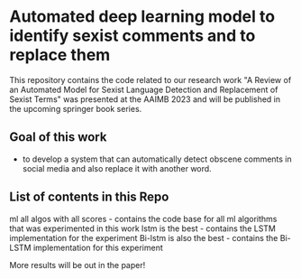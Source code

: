  # Automated deep learning model to identify sexist comments and to replace them
 This repository contains the code related to our research work "A Review of an Automated Model for Sexist Language Detection and Replacement of Sexist Terms" was presented at the AAIMB 2023 and will be published in the upcoming springer book series.

 ## Goal of this work
 - to develop a system that can automatically detect obscene comments in social media and also replace it with another word.
   
 ## List of contents in this Repo
 ml all algos with all scores - contains the code base for all ml algorithms that was experimented in this work
 lstm is the best - contains the LSTM implementation for the experiment
 Bi-lstm is also the best - contains the Bi-LSTM implementation for this experiment

 More results will be out in the paper!

 

 
